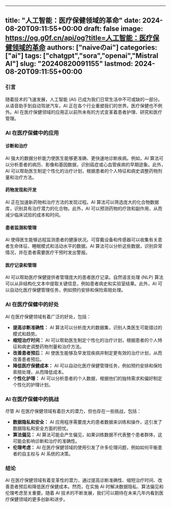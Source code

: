 
---
title: "人工智能：医疗保健领域的革命"
date: 2024-08-20T09:11:55+00:00
draft: false
image: https://og.g0f.cn/api/og?title=人工智能：医疗保健领域的革命
authors: ["naiveのai"]
categories: ["ai"]
tags: ["chatgpt","sora","openai","Mistral AI"]
slug: "20240820091155"
lastmod: 2024-08-20T09:11:55+00:00
---
### 引言

随着技术的飞速发展，人工智能 (AI) 已成为我们日常生活中不可或缺的一部分。从语音助手到自动驾驶汽车，AI 正在各个行业重塑我们的世界。医疗保健也不例外。AI 在医疗保健领域的应用正以前所未有的方式变革着患者护理、研究和医疗管理。

### AI 在医疗保健中的应用

#### 诊断和治疗

AI 强大的数据分析能力使医生能够更准确、更快速地诊断疾病。例如，AI 算法可以分析患者的病历、影像和基因数据，识别癌症或心血管疾病的早期迹象。此外，AI 可以帮助医生制定个性化的治疗计划，根据患者的个人特征和病史调整药物剂量和治疗方法。

#### 药物发现和开发

AI 正在加速新药物和治疗方法的发现过程。AI 算法可以筛选庞大的化合物数据库，识别具有治疗潜力的化合物。此外，AI 可以预测药物的疗效和副作用，从而减少临床试验的成本和时间。

#### 患者监测和管理

AI 使得医生能够远程监测患者的健康状况。可穿戴设备和传感器可以收集有关患者生命体征、睡眠模式和活动水平的数据。AI 算法可以分析这些数据，识别异常情况，并在患者需要医疗干预时发出警报。

#### 医疗记录和管理

AI 可以帮助医疗保健提供者管理庞大的患者医疗记录。自然语言处理 (NLP) 算法可以从非结构化文本中提取关键信息，例如患者病史和实验室结果。此外，AI 可以自动化医疗保健管理任务，例如预约安排和保险索赔处理。

### AI 在医疗保健中的好处

AI 在医疗保健领域有着广泛的好处，包括：

* **提高诊断准确性：** AI 算法可以分析庞大的数据集，识别人类医生可能错过的模式和趋势。
* **缩短治疗时间：** AI 可以帮助医生制定个性化的治疗计划，根据患者的个人特征和病史调整药物剂量和治疗方法。
* **改善患者预后：** AI 使医生能够及早发现疾病并制定更有效的治疗计划，从而改善患者预后。
* **降低医疗保健成本：** AI 可以自动化医疗保健管理任务，例如预约安排和保险索赔处理，从而降低成本。
* **个性化护理：** AI 可以分析患者的个人数据，根据他们的独特需求和偏好制定个性化的护理计划。

### AI 在医疗保健中的挑战

尽管 AI 在医疗保健领域有着巨大的潜力，但也存在一些挑战，包括：

* **数据隐私和安全：** AI 应用程序需要庞大的患者数据来训练和操作，这引发了数据隐私和安全方面的担忧。
* **算法偏见：** AI 算法可能会产生偏见，如果训练数据不代表整个患者群体，这可能会影响诊断和治疗的准确性。
* **伦理考虑：** AI 在医疗保健领域的使用引发了许多伦理问题，例如如何平衡患者的自主权与 AI 系统的决策。

### 结论

AI 在医疗保健领域有着变革性的潜力，通过提高诊断准确性、缩短治疗时间、改善患者预后和降低医疗保健成本。然而，在实施 AI 时解决数据隐私、算法偏见和伦理考虑至关重要。随着 AI 技术的不断发展，我们可以期待在未来几年内看到医疗保健领域的更多创新和进步。